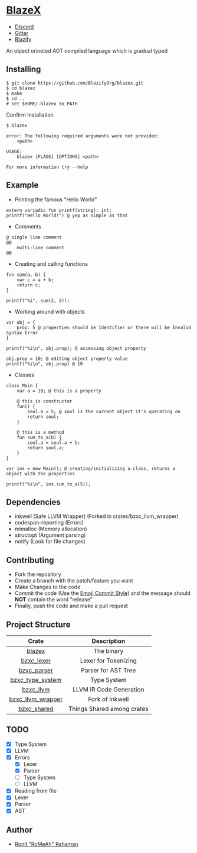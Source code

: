 # [BlazeX](https://blazify.tech)

- [Discord](https://discord.gg/9bnpjqY)
- [Gitter](https://gitter.im/BlazifyOrg-blazex/community)
- [Blazify](https://blazify.tech)

An object orineted AOT compiled language which is gradual typed

## Installing

```shell
$ git clone https://github.com/BlazifyOrg/blazex.git
$ cd blazex
$ make
$ cd ..
# Set $HOME/.blazex to PATH
```

Confirm Installation

```shell
$ blazex
```

```
error: The following required arguments were not provided:
    <path>

USAGE:
    blazex [FLAGS] [OPTIONS] <path>

For more information try --help
```

## Example

- Printing the famous "Hello World"

```bzx
extern variadic fun printf(string): int;
printf("Hello World!") @ yep as simple as that
```

- Comments

```bzx
@ single line comment
@@
	multi-line comment
@@
```

- Creating and calling functions

```bzx
fun sum(a, b) {
    var c = a + b;
    return c;
}

printf("%i", sum(2, 2));
```

- Working around with objects

```bzx
var obj = {
    prop: 5 @ properties should be Identifier or there will be Invalid Syntax Error
}

printf("%i\n", obj.prop); @ accessing object property

obj.prop = 10; @ editing object property value
printf("%i\n", obj.prop) @ 10
```

- Classes

```bzx
class Main {
    var a = 10; @ this is a property

    @ this is constructor
    fun() {
        soul.a = 5; @ soul is the current object it's operating on
	    return soul;
    }

    @ this is a method
    fun sum_to_a(b) {
        soul.a = soul.a + b;
        return soul.a;
    }
}

var ins = new Main(); @ creating/initializing a class, returns a object with the properties

printf("%i\n", ins.sum_to_a(5));
```

## Dependencies

- inkwell (Safe LLVM Wrapper) (Forked in crates/bzxc_llvm_wrapper)
- codespan-reporting (Errors)
- mimalloc (Memory allocation)
- structopt (Argument parsing)
- notify (Look for file changes)

## Contributing

- Fork the repository
- Create a branch with the patch/feature you want
- Make Changes to the code
- Commit the code (Use the [Emoji Commit Style](https://github.com/BlazifyOrg/pretty-commits)) and the message should **NOT** contain the word "release"
- Finally, push the code and make a pull request

## Project Structure

|                     Crate                     |        Description         |
|:---------------------------------------------:|:--------------------------:|
|            [blazex](crates/blazex)            |         The binary         |
|        [bzxc_lexer](crates/bzxc_lexer)        |    Lexer for Tokenizing    |
|       [bzxc_parser](crates/bzxc_parser)       |    Parser for AST Tree     |
|  [bzxc_type_system](crates/bzxc_type_system)  |        Type System         |
|         [bzxc_llvm](crates/bzxc_llvm)         |  LLVM IR Code Generation   |
| [bzxc_llvm_wrapper](crates/bzxc_llvm_wrapper) |      Fork of Inkwell       |
|       [bzxc_shared](crates/bzxc_shared)       | Things Shared among crates |

## TODO

- [x] Type System
- [x] LLVM
- [x] Errors
  - [x] Lexer
  - [x] Parser
  - [ ] Type System
  - [ ] LLVM
- [x] Reading from file
- [x] Lexer
- [x] Parser
- [x] AST

## Author

- [Ronit "RoMeAh" Rahaman](https://blazify.tech/team/)
